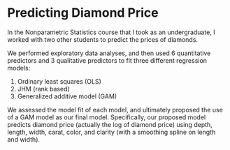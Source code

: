 # Predicting Diamond Price

In the Nonparametric Statistics course that I took as an undergraduate, I worked with two other students to predict the prices of diamonds.  

We performed exploratory data analyses, and then used 6 quantitative predictors and 3 qualitative predictors to fit three different regression models: 

1) Ordinary least squares (OLS)
2) JHM (rank based)
3) Generalized additive model (GAM)

We assessed the model fit of each model, and ultimately proposed the use of a GAM model as our final model.  Specifically, our proposed model predicts diamond price (actually the log of diamond price) using depth, length, width, carat, color, and clarity (with a smoothing spline on length and width). 
